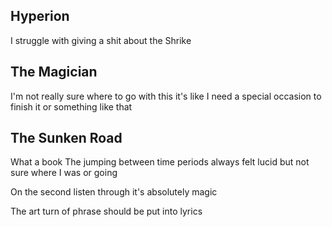## Hyperion
I struggle with giving a shit about the Shrike

## The Magician
I'm not really sure where to go with this
it's like I need a special occasion to finish it or something like that

## The Sunken Road
What a book
The jumping between time periods always felt lucid but not sure where I was or going 

On the second listen through it's absolutely magic

The art turn of phrase should be put into lyrics

